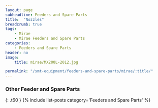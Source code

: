 ```yaml
---
layout: page
subheadline: Feeders and Spare Parts
title:  "Nozzles"
breadcrumb: true
tags:
    - Mirae
    - Mirae Feeders and Spare Parts
categories:
    - Feeders and Spare Parts
header: no
image:
    title: mirae/MX200L-2012.jpg

permalink: "/smt-equipment/feeders-and-spare-parts/mirae/:title/"
---
```


<p id="i18n">
</p>

### Other Feeder and Spare Parts ###
{: .t60 }
{% include list-posts category='Feeders and Spare Parts' %}

<script>
  if (window.sessionStorage) {
    switch ( sessionStorage.getItem('lang')) {
      case 'cn': document.getElementById("i18n").innerHTML = '如有需要的飞达，吸嘴，配件。确认品名，序列号，数量，发邮件，我们会第一时间回复您。'
        break;
      case 'kr': document.getElementById("i18n").innerHTML = '★ 필요하신 피더나 노즐, 부품이 있으시면 부품 이름, 번호, 수량 등을 이메일로 보내주세요. 확인 후 바로 연락 드리겠습니다 ☺ ★'
        break;
      case 'en': document.getElementById("i18n").innerHTML = 'If you need any feeders, nozzles or spare parts, please email us a detailed request. We will get back to you as soon as possible.'
        break;
      default:
        break;
    }
  }
</script>
